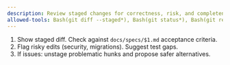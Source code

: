 ```yaml
---
description: Review staged changes for correctness, risk, and completeness
allowed-tools: Bash(git diff --staged*), Bash(git status*), Bash(git restore --staged*)
---
```

1) Show staged diff. Check against `docs/specs/$1.md` acceptance criteria.
2) Flag risky edits (security, migrations). Suggest test gaps.
3) If issues: unstage problematic hunks and propose safer alternatives.

